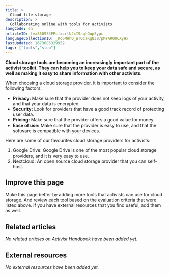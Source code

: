 ```yaml
---
title: >
  Cloud file storage
description: >
  Collaborating online with tools for activists
langCode: en
articleID: fvxS509S3FPcfxcrtUJxI9aqhQupSypc
languageCollectionID: _Kc6MHhO_WTOCaKgQJ87pMYARQUCXyHx
lastUpdated: 1673685329952
tags: ["tools","stub"]
---
```


**Cloud storage tools are becoming an increasingly important part of the activist toolkit. They can help you to keep your data safe and secure, as well as making it easy to share information with other activists.**

When choosing a cloud storage provider, it is important to consider the following factors:

-   **Privacy:** Make sure that the provider does not keep logs of your activity, and that your data is encrypted.
-   **Security:** Look for providers that have a good track record of protecting user data.
-   **Pricing:** Make sure that the provider offers a good value for money.
-   **Ease of use:** Make sure that the provider is easy to use, and that the software is compatible with your devices.

Here are some of our favourites cloud storage providers for activists:

1.  Google Drive: Google Drive is one of the most popular cloud storage providers, and it is very easy to use.
2.  Nextcloud: An open source cloud storage provider that you can self-host.

## Improve this page

Make this page better by adding more tools that activists can use for cloud storage. And review each tool based on the evaluation criteria that were listed above. If you have external resources that you find useful, add them as well.

## Related articles

_No related articles on Activist Handbook have been added yet._

## External resources

_No external resources have been added yet._
